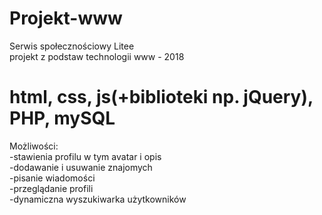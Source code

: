 # Projekt-www
Serwis społecznościowy Litee  
projekt z podstaw technologii www - 2018  
#  html, css, js(+biblioteki np. jQuery), PHP, mySQL  

Możliwości:  
-stawienia profilu w tym avatar i opis  
-dodawanie i usuwanie znajomych  
-pisanie wiadomości  
-przeglądanie profili  
-dynamiczna wyszukiwarka użytkowników

